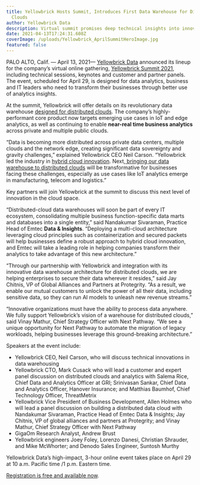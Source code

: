 ```yaml
---
title: Yellowbrick Hosts Summit, Introduces First Data Warehouse for Distributed
  Clouds
author: Yellowbrick Data
description: Virtual summit promises deep technical insights into innovations in analytics
date: 2021-04-13T17:24:31.608Z
coverImage: /uploads/Yellowbrick_AprilSummitHeroImage.jpg
featured: false
---
```

PALO ALTO, Calif. — April 13, 2021— [Yellowbrick Data](http://www.yellowbrick.com/) announced its lineup for the company’s virtual online gathering, [Yellowbrick Summit 2021](https://www.yellowbrick.com/go/summit2021/), including technical sessions, keynotes and customer and partner panels. The event, scheduled for April 29, is designed for data analytics, business and IT leaders who need to transform their businesses through better use of analytics insights.

At the summit, Yellowbrick will offer details on its revolutionary data warehouse [designed for distributed clouds](https://www.yellowbrick.com/products/distributed-clouds/). The company’s highly-performant core product now targets emerging use cases in IoT and edge analytics, as well as continuing to enable **near-real time business analytics** across private and multiple public clouds.

“Data is becoming more distributed across private data centers, multiple clouds and the network edge, creating significant data sovereignty and gravity challenges,” explained Yellowbrick CEO Neil Carson. “Yellowbrick led the industry in [hybrid cloud innovation](https://www.yellowbrick.com/press-releases/yellowbrick-brings-data-warehousing-to-distributed-clouds-for-first-time-addressing-business-challenges-of-distributed-data/). Next,[ bringing our data warehouse to distributed clouds](https://www.yellowbrick.com/press-releases/yellowbrick-brings-data-warehousing-to-distributed-clouds-for-first-time-addressing-business-challenges-of-distributed-data/) will be transformative for businesses facing these challenges, especially as use cases like IoT analytics emerge in manufacturing, telecom and logistics.”

Key partners will join Yellowbrick at the summit to discuss this next level of innovation in the cloud space.

“Distributed-cloud data warehouses will soon be part of every IT ecosystem, consolidating multiple business function-specific data marts and databases into a single entity,” said Nandakumar Sivaraman, Practice Head of Emtec **Data & Insights**. “Deploying a multi-cloud architecture leveraging cloud principles such as containerization and secured packets will help businesses define a robust approach to hybrid cloud innovation, and Emtec will take a leading role in helping companies transform their analytics to take advantage of this new architecture.”

“Through our partnership with Yellowbrick and integration with its innovative data warehouse architecture for distributed clouds, we are helping enterprises to secure their data wherever it resides,” said Jay Chitnis, VP of Global Alliances and Partners at Protegrity. “As a result, we enable our mutual customers to unlock the power of all their data, including sensitive data, so they can run AI models to unleash new revenue streams.”

“Innovative organizations must have the ability to process data anywhere. We fully support Yellowbrick’s vision of a warehouse for distributed clouds,” said Vinay Mathur, Chief Strategy Officer with Next Pathway. “We see a unique opportunity for Next Pathway to automate the migration of legacy workloads, helping businesses leverage this ground-breaking architecture.”

Speakers at the event include:

* Yellowbrick CEO, Neil Carson, who will discuss technical innovations in data warehousing
* Yellowbrick CTO, Mark Cusack who will lead a customer and expert panel discussion on distributed clouds and analytics with Salema Rice, Chief Data and Analytics Officer at GRI; Srinivasan Sankar, Chief Data and Analytics Officer, Hanover Insurance; and Matthias Baumhof, Chief Technology Officer, ThreatMetrix
* Yellowbrick Vice President of Business Development, Allen Holmes who will lead a panel discussion on building a distributed data cloud with Nandakumar Sivaraman, Practice Head of Emtec Data & Insights; Jay Chitnis, VP of global alliances and partners at Protegrity; and Vinay Mathur, Chief Strategy Officer with Next Pathway
* GigaOm Research Analyst, Andrew Brust
* Yellowbrick engineers Joey Foley, Lorenzo Danesi, Christian Shrauder, and Mike McWhorter; and Denodo Sales Engineer, Suntosh Murthy

Yellowbrick Data’s high-impact, 3-hour online event takes place on April 29 at 10 a.m. Pacific time /1 p.m. Eastern time.

[Registration is free and available now](https://www.yellowbrick.com/go/summit2021/).